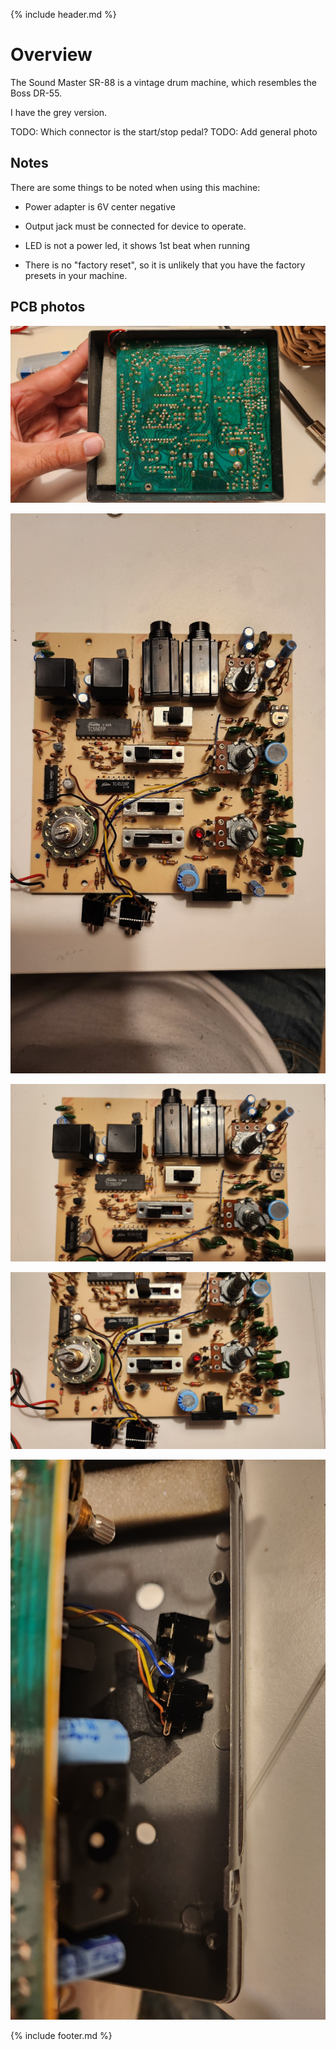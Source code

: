 {% include header.md  %}


# Overview 

The Sound Master SR-88 is a vintage drum machine, which resembles the Boss DR-55.

I have the grey version.

TODO: Which connector is the start/stop pedal?
TODO: Add general photo

## Notes

There are some things to be noted when using this machine:

- Power adapter is 6V center negative

- Output jack must be connected for device to operate.

- LED is not a power led, it shows 1st beat when running

- There is no "factory reset", so it is unlikely that you have the factory presets in your machine. 

## PCB photos

![](images/soundmaster-sr88/bottom1.jpg)

![](images/soundmaster-sr88/top1.jpg)

![](images/soundmaster-sr88/top2.jpg)

![](images/soundmaster-sr88/top3.jpg)

![](images/soundmaster-sr88/connectors.jpg)


{% include footer.md  %}